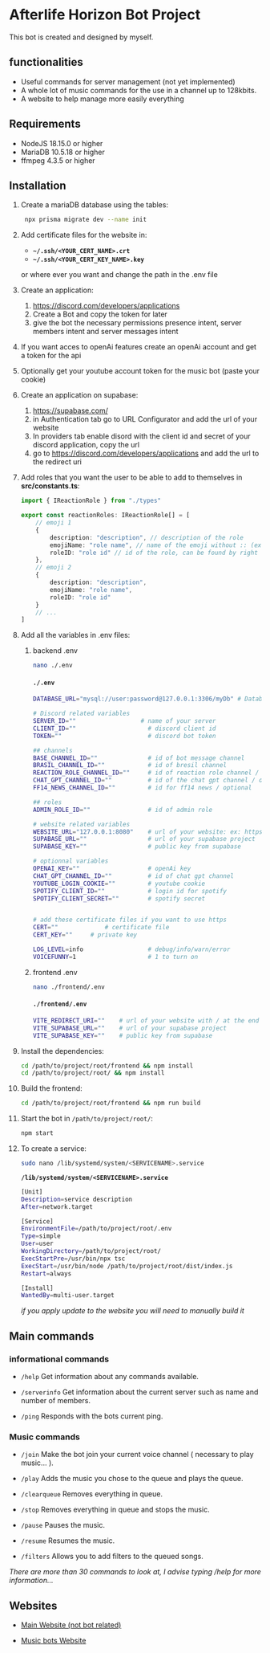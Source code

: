 # Afterlife Horizon Bot Project

This bot is created and designed by myself.

## functionalities

-   Useful commands for server management (not yet implemented)
-   A whole lot of music commands for the use in a channel up to 128kbits.
-   A website to help manage more easily everything

## Requirements

-   NodeJS 18.15.0 or higher
-   MariaDB 10.5.18 or higher
-   ffmpeg 4.3.5 or higher

## Installation

1.  Create a mariaDB database using the tables:

    ```bash
     npx prisma migrate dev --name init
    ```

2.  Add certificate files for the website in:

    -   **`~/.ssh/<YOUR_CERT_NAME>.crt`**
    -   **`~/.ssh/<YOUR_CERT_KEY_NAME>.key`**

    or where ever you want and change the path in the .env file

3.  Create an application:
    1.  https://discord.com/developers/applications
    2.  Create a Bot and copy the token for later
    3.  give the bot the necessary permissions presence intent, server members intent and server messages intent
4.  If you want acces to openAi features create an openAi account and get a token for the api
5.  Optionally get your youtube account token for the music bot (paste your cookie)
6.  Create an application on supabase:
    1.  https://supabase.com/
    2.  in Authentication tab go to URL Configurator and add the url of your website
    3.  In providers tab enable disord with the client id and secret of your discord application, copy the url
    4.  go to https://discord.com/developers/applications and add the url to the redirect uri
7.  Add roles that you want the user to be able to add to themselves in **src/constants.ts**:

    ```ts
    import { IReactionRole } from "./types"

    export const reactionRoles: IReactionRole[] = [
    	// emoji 1
    	{
    		description: "description", // description of the role
    		emojiName: "role name", // name of the emoji without :: (ex: :smile: -> smile)
    		roleID: "role id" // id of the role, can be found by right clicking on the role and clicking on copy id
    	},
    	// emoji 2
    	{
    		description: "description",
    		emojiName: "role name",
    		roleID: "role id"
    	}
    	// ...
    ]
    ```

8.  Add all the variables in .env files:

    1. backend .env

        ```bash
        nano ./.env
        ```

        #### **`./.env`**

        ```bash
        DATABASE_URL="mysql://user:password@127.0.0.1:3306/myDb" # Database url, encode user, password and myDb with Percent-encoding and replace them in the string

        # Discord related variables
        SERVER_ID=""                  # name of your server
        CLIENT_ID=""                    # discord client id
        TOKEN=""                        # discord bot token

        ## channels
        BASE_CHANNEL_ID=""              # id of bot message channel
        BRASIL_CHANNEL_ID=""            # id of bresil channel
        REACTION_ROLE_CHANNEL_ID=""     # id of reaction role channel / optional
        CHAT_GPT_CHANNEL_ID=""			# id of the chat gpt channel / optional
        FF14_NEWS_CHANNEL_ID=""         # id for ff14 news / optional

        ## roles
        ADMIN_ROLE_ID=""                # id of admin role

        # website related variables
        WEBSITE_URL="127.0.0.1:8080"    # url of your website: ex: https://google.com
        SUPABASE_URL=""                 # url of your supabase project
        SUPABASE_KEY=""                 # public key from supabase

        # optionnal variables
        OPENAI_KEY=""                   # openAi key
        CHAT_GPT_CHANNEL_ID=""          # id of chat gpt channel
        YOUTUBE_LOGIN_COOKIE=""         # youtube cookie
        SPOTIFY_CLIENT_ID=""			# login id for spotify
        SPOTIFY_CLIENT_SECRET=""		# spotify secret


        # add these certificate files if you want to use https
        CERT=""             # certificate file
        CERT_KEY=""     # private key

        LOG_LEVEL=info                  # debug/info/warn/error
        VOICEFUNNY=1                    # 1 to turn on
        ```

    2. frontend .env

        ```bash
        nano ./frontend/.env
        ```

        #### **`./frontend/.env`**

        ```bash
        VITE_REDIRECT_URI=""    # url of your website with / at the end
        VITE_SUPABASE_URL=""    # url of your supabase project
        VITE_SUPABASE_KEY=""    # public key from supabase
        ```

9.  Install the dependencies:

    ```bash
    cd /path/to/project/root/frontend && npm install
    cd /path/to/project/root/ && npm install
    ```

10. Build the frontend:

    ```bash
    cd /path/to/project/root/frontend && npm run build
    ```

11. Start the bot in `/path/to/project/root/`:

    ```bash
    npm start
    ```

12. To create a service:

    ```bash
    sudo nano /lib/systemd/system/<SERVICENAME>.service
    ```

    **`/lib/systemd/system/<SERVICENAME>.service`**

    ```bash
    [Unit]
    Description=service description
    After=network.target

    [Service]
    EnvironmentFile=/path/to/project/root/.env
    Type=simple
    User=user
    WorkingDirectory=/path/to/project/root/
    ExecStartPre=/usr/bin/npx tsc
    ExecStart=/usr/bin/node /path/to/project/root/dist/index.js
    Restart=always

    [Install]
    WantedBy=multi-user.target
    ```

    _if you apply update to the website you will need to manually build it_

## Main commands

### informational commands

-   `/help`
    Get information about any commands available.

-   `/serverinfo`
    Get information about the current server such as name and number of members.

-   `/ping`
    Responds with the bots current ping.

### Music commands

-   `/join`
    Make the bot join your current voice channel ( necessary to play music... ).

-   `/play`
    Adds the music you chose to the queue and plays the queue.

-   `/clearqueue`
    Removes everything in queue.

-   `/stop`
    Removes everything in queue and stops the music.

-   `/pause`
    Pauses the music.

-   `/resume`
    Resumes the music.

-   `/filters`
    Allows you to add filters to the queued songs.

_There are more than 30 commands to look at, I advise typing /help for more information..._

## Websites

-   [Main Website (not bot related)](https://afterlifehorizon.net)

-   [Music bots Website](https://music.afterlifehorizon.net)
